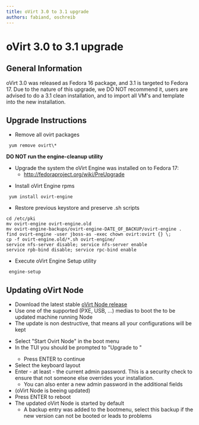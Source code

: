 ```yaml
---
title: oVirt 3.0 to 3.1 upgrade
authors: fabiand, oschreib
---
```


# oVirt 3.0 to 3.1 upgrade

## General Information

oVirt 3.0 was released as Fedora 16 package, and 3.1 is targeted to Fedora 17. Due to the nature of this upgrade, we DO NOT recommend it, users are advised to do a 3.1 clean installation, and to import all VM's and template into the new installation.

## Upgrade Instructions

*   Remove all ovirt packages

<!-- -->

     yum remove ovirt\* 

**DO NOT run the engine-cleanup utility**

*   Upgrade the system the oVirt Engine was installed on to Fedora 17:
    -   <http://fedoraproject.org/wiki/PreUpgrade>

<!-- -->

*   Install oVirt Engine rpms

<!-- -->

     yum install ovirt-engine 

*   Restore previous keystore and preserve .sh scripts

<!-- -->

    cd /etc/pki
    mv ovirt-engine ovirt-engine.old
    mv ovirt-engine-backups/ovirt-engine-DATE_OF_BACKUP/ovirt-engine .
    find ovirt-engine -user jboss-as -exec chown ovirt:ovirt {} \;
    cp -f ovirt-engine.old/*.sh ovirt-engine/
    service nfs-server disable; service nfs-server enable
    service rpb-bind disable; service rpc-bind enable

*   Execute oVirt Engine Setup utility

<!-- -->

     engine-setup 

## Updating oVirt Node

*   Download the latest stable [oVirt Node release](https://resources.ovirt.org/releases/3.1/tools/)
*   Use one of the supported (PXE, USB, ...) medias to boot the to be updated machine running Node
*   The update is non destructive, that means all your configurations will be kept

<!-- -->

*   Select "Start Ovirt Node" in the boot menu
*   In the TUI you should be prompted to "Upgrade <current version> to <new version>"
    -   Press ENTER to continue
*   Select the keyboard layout
*   Enter - at least - the current admin password. This is a security check to ensure that not someone else overrides your installation.
    -   You can also enter a new admin password in the additional fields
*   (oVirt Node is beeing updated)
*   Press ENTER to reboot
*   The updated oVirt Node is started by default
    -   A backup entry was added to the bootmenu, select this backup if the new version can not be booted or leads to problems
